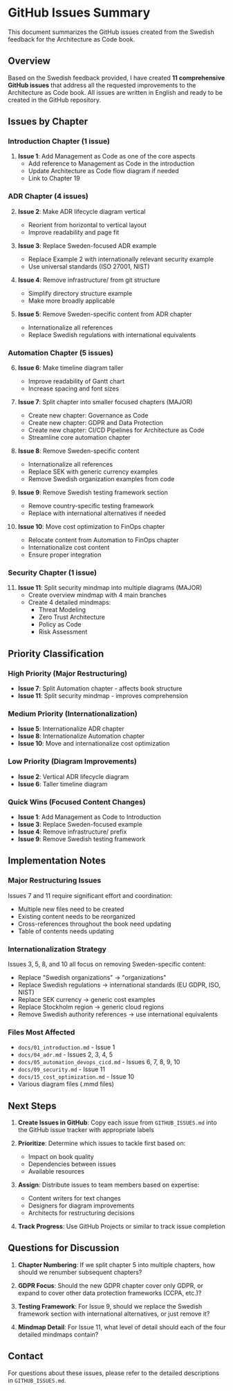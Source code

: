 # GitHub Issues Summary

This document summarizes the GitHub issues created from the Swedish feedback for the Architecture as Code book.

## Overview

Based on the Swedish feedback provided, I have created **11 comprehensive GitHub issues** that address all the requested improvements to the Architecture as Code book. All issues are written in English and ready to be created in the GitHub repository.

## Issues by Chapter

### Introduction Chapter (1 issue)
1. **Issue 1**: Add Management as Code as one of the core aspects
   - Add reference to Management as Code in the introduction
   - Update Architecture as Code flow diagram if needed
   - Link to Chapter 19

### ADR Chapter (4 issues)
2. **Issue 2**: Make ADR lifecycle diagram vertical
   - Reorient from horizontal to vertical layout
   - Improve readability and page fit

3. **Issue 3**: Replace Sweden-focused ADR example
   - Replace Example 2 with internationally relevant security example
   - Use universal standards (ISO 27001, NIST)

4. **Issue 4**: Remove infrastructure/ from git structure
   - Simplify directory structure example
   - Make more broadly applicable

5. **Issue 5**: Remove Sweden-specific content from ADR chapter
   - Internationalize all references
   - Replace Swedish regulations with international equivalents

### Automation Chapter (5 issues)
6. **Issue 6**: Make timeline diagram taller
   - Improve readability of Gantt chart
   - Increase spacing and font sizes

7. **Issue 7**: Split chapter into smaller focused chapters (MAJOR)
   - Create new chapter: Governance as Code
   - Create new chapter: GDPR and Data Protection
   - Create new chapter: CI/CD Pipelines for Architecture as Code
   - Streamline core automation chapter

8. **Issue 8**: Remove Sweden-specific content
   - Internationalize all references
   - Replace SEK with generic currency examples
   - Remove Swedish organization examples from code

9. **Issue 9**: Remove Swedish testing framework section
   - Remove country-specific testing framework
   - Replace with international alternatives if needed

10. **Issue 10**: Move cost optimization to FinOps chapter
    - Relocate content from Automation to FinOps chapter
    - Internationalize cost content
    - Ensure proper integration

### Security Chapter (1 issue)
11. **Issue 11**: Split security mindmap into multiple diagrams (MAJOR)
    - Create overview mindmap with 4 main branches
    - Create 4 detailed mindmaps:
      - Threat Modeling
      - Zero Trust Architecture
      - Policy as Code
      - Risk Assessment

## Priority Classification

### High Priority (Major Restructuring)
- **Issue 7**: Split Automation chapter - affects book structure
- **Issue 11**: Split security mindmap - improves comprehension

### Medium Priority (Internationalization)
- **Issue 5**: Internationalize ADR chapter
- **Issue 8**: Internationalize Automation chapter
- **Issue 10**: Move and internationalize cost optimization

### Low Priority (Diagram Improvements)
- **Issue 2**: Vertical ADR lifecycle diagram
- **Issue 6**: Taller timeline diagram

### Quick Wins (Focused Content Changes)
- **Issue 1**: Add Management as Code to Introduction
- **Issue 3**: Replace Sweden-focused example
- **Issue 4**: Remove infrastructure/ prefix
- **Issue 9**: Remove Swedish testing framework

## Implementation Notes

### Major Restructuring Issues
Issues 7 and 11 require significant effort and coordination:
- Multiple new files need to be created
- Existing content needs to be reorganized
- Cross-references throughout the book need updating
- Table of contents needs updating

### Internationalization Strategy
Issues 3, 5, 8, and 10 all focus on removing Sweden-specific content:
- Replace "Swedish organizations" → "organizations"
- Replace Swedish regulations → international standards (EU GDPR, ISO, NIST)
- Replace SEK currency → generic cost examples
- Replace Stockholm region → generic cloud regions
- Remove Swedish authority references → use international equivalents

### Files Most Affected
- `docs/01_introduction.md` - Issue 1
- `docs/04_adr.md` - Issues 2, 3, 4, 5
- `docs/05_automation_devops_cicd.md` - Issues 6, 7, 8, 9, 10
- `docs/09_security.md` - Issue 11
- `docs/15_cost_optimization.md` - Issue 10
- Various diagram files (.mmd files)

## Next Steps

1. **Create Issues in GitHub**: Copy each issue from `GITHUB_ISSUES.md` into the GitHub issue tracker with appropriate labels

2. **Prioritize**: Determine which issues to tackle first based on:
   - Impact on book quality
   - Dependencies between issues
   - Available resources

3. **Assign**: Distribute issues to team members based on expertise:
   - Content writers for text changes
   - Designers for diagram improvements
   - Architects for restructuring decisions

4. **Track Progress**: Use GitHub Projects or similar to track issue completion

## Questions for Discussion

1. **Chapter Numbering**: If we split chapter 5 into multiple chapters, how should we renumber subsequent chapters?

2. **GDPR Focus**: Should the new GDPR chapter cover only GDPR, or expand to cover other data protection frameworks (CCPA, etc.)?

3. **Testing Framework**: For Issue 9, should we replace the Swedish framework section with international alternatives, or just remove it?

4. **Mindmap Detail**: For Issue 11, what level of detail should each of the four detailed mindmaps contain?

## Contact

For questions about these issues, please refer to the detailed descriptions in `GITHUB_ISSUES.md`.
